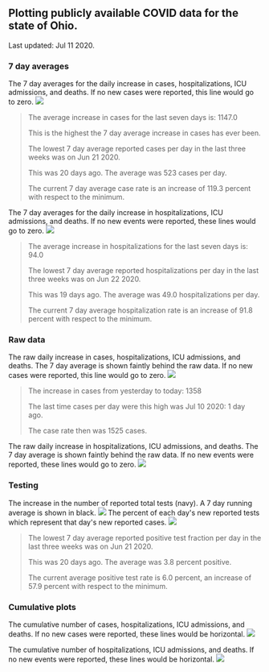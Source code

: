 ## Plotting publicly available COVID data for the state of Ohio. 

Last updated: Jul 11 2020. 

### 7 day averages
The 7 day averages for the daily increase in cases, hospitalizations, ICU admissions, and deaths. If no new cases were reported, this line would go to zero.
![](7dayaverage_cases.png)

>The average increase in cases for the last seven days is: 1147.0
>
>This is the highest the 7 day average increase in cases has ever been.
>
>
>The lowest 7 day average reported cases per day in the last three weeks was on Jun 21 2020.
>
>This was 20 days ago. The average was 523 cases per day.
>
>The current 7 day average case rate is an increase of 119.3 percent with respect to the minimum.

The 7 day averages for the daily increase in hospitalizations, ICU admissions, and deaths. If no new events were reported, these lines would go to zero.
![](7dayaverage_hospital.png)

>The average increase in hospitalizations for the last seven days is: 94.0
>
>The lowest 7 day average reported hospitalizations per day in the last three weeks was on Jun 22 2020.
>
>This was 19 days ago. The average was 49.0 hospitalizations per day.
>
>The current 7 day average hospitalization rate is an increase of 91.8 percent with respect to the minimum.

### Raw data
The raw daily increase in cases, hospitalizations, ICU admissions, and deaths. The 7 day average is shown faintly behind the raw data. If no new cases were reported, this line would go to zero.
![](DailyCases.png)

>The increase in cases from yesterday to today: 1358 
>
>The last time cases per day were this high was Jul 10 2020: 1 day ago. 
>
>The case rate then was 1525 cases.

The raw daily increase in hospitalizations, ICU admissions, and deaths. The 7 day average is shown faintly behind the raw data. If no new events were reported, these lines would go to zero.
![](DailyHospitalizations.png)

### Testing

The increase in the number of reported total tests (navy). A 7 day running average is shown in black.
![](DailyTests.png)
The percent of each day's new reported tests which represent that day's new reported cases.
![](percentpositive_tests.png)

>The lowest 7 day average reported positive test fraction per day in the last three weeks was on Jun 21 2020.
>
>This was 20 days ago. The average was 3.8 percent positive. 
>
>The current average positive test rate is 6.0 percent, an increase of 57.9 percent with respect to the minimum. 

### Cumulative plots
The cumulative number of cases, hospitalizations, ICU admissions, and deaths. If no new cases were reported, these lines would be horizontal.
![](Cases.png)

The cumulative number of hospitalizations, ICU admissions, and deaths. If no new events were reported, these lines would be horizontal.
![](Hospitalizations.png)
